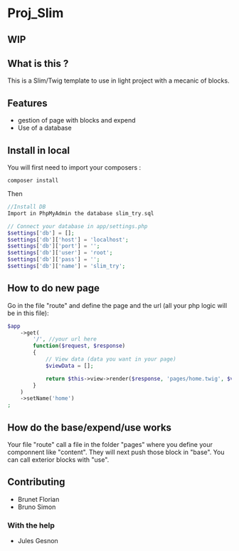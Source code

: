 # Proj_Slim


## WIP


## What is this ?
This is a Slim/Twig template to use in light project with a mecanic of blocks.

## Features

* gestion of page with blocks and expend
* Use of a database

## Install in local

You will first need to import your composers :
```
composer install
```

Then
```php
//Install DB
Import in PhpMyAdmin the database slim_try.sql

// Connect your database in app/settings.php 
$settings['db'] = [];
$settings['db']['host'] = 'localhost';
$settings['db']['port'] = '';
$settings['db']['user'] = 'root';
$settings['db']['pass'] = '';
$settings['db']['name'] = 'slim_try';
```



## How to do new page

Go in the file "route" and define the page and the url (all your php logic will be in this file):

```php
$app
    ->get(
        '/', //your url here
        function($request, $response)
        {
            // View data (data you want in your page)
            $viewData = [];

            return $this->view->render($response, 'pages/home.twig', $viewData); //the file page you will use for the front
        }
    )
    ->setName('home')
;
```

## How do the base/expend/use works

Your file "route" call a file in the folder "pages" where you define your componnent like "content". They will next push those block in "base". You can call exterior blocks with "use".



## Contributing
* Brunet Florian
* Bruno Simon

### With the help
* Jules Gesnon
